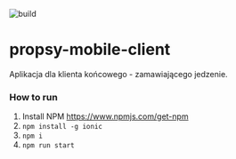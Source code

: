 ![build](https://travis-ci.org/wutee/mobile-client.svg?branch=master)

# propsy-mobile-client
Aplikacja dla klienta końcowego - zamawiającego jedzenie.

### How to run
1) Install NPM
https://www.npmjs.com/get-npm
2) `npm install -g ionic`
3) `npm i`
4) `npm run start`
